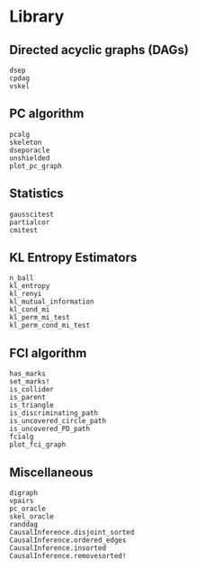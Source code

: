 # Library

## Directed acyclic graphs (DAGs)

```@docs
dsep
cpdag
vskel
```

## PC algorithm

```@docs
pcalg
skeleton
dseporacle
unshielded
plot_pc_graph
```

## Statistics

```@docs
gausscitest
partialcor
cmitest
```

## KL Entropy Estimators
```@docs
n_ball
kl_entropy
kl_renyi
kl_mutual_information
kl_cond_mi
kl_perm_mi_test
kl_perm_cond_mi_test
```
## FCI algorithm
```@docs
has_marks
set_marks!
is_collider
is_parent
is_triangle
is_discriminating_path
is_uncovered_circle_path
is_uncovered_PD_path
fcialg
plot_fci_graph
```

## Miscellaneous
```@docs
digraph
vpairs
pc_oracle
skel_oracle
randdag
CausalInference.disjoint_sorted
CausalInference.ordered_edges
CausalInference.insorted
CausalInference.removesorted!
```
